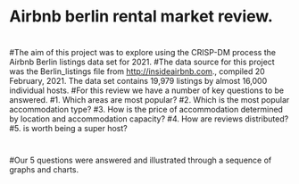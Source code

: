 # Airbnb berlin rental market review.
# 
#The aim of this project was to explore using the CRISP-DM process the Airbnb Berlin listings data set for 2021.
#The data source for this project was the Berlin_listings file from http://insideairbnb.com., compiled 20 February, 2021. The data set contains 19,979 listings by almost 16,000 individual hosts.
#For this review we have a number of key questions to be answered.
#1. Which areas are most popular?
#2. Which is the most popular accommodation type?
#3. How is the price of accommodation determined by location and accommodation capacity?
#4. How are reviews distributed?
#5. is worth being a super host?
#
#Our 5 questions were answered and illustrated through a sequence of graphs and charts.
